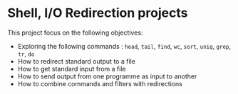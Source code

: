 # Shell, I/O Redirection projects
  This project focus on the following objectives:
  - Exploring the following commands : `head`, `tail`, `find`, `wc`, `sort`, `uniq`, `grep`, `tr`, `do`
  - How to redirect standard output to a file
  - How to get standard input from a file 
  - How to send output from one programme as input to another 
  - How to combine commands and filters with redirections
